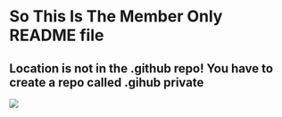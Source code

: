 # So This Is The Member Only README file

## Location is not in the .github repo! You have to create a repo called .gihub private



<img src = "https://media.giphy.com/media/v1.Y2lkPTc5MGI3NjExdDVicXl1dnlnbWc1b3N2Zzk1eXoxZDNsMzdjeHZuZ2EzMzI3dGFqYyZlcD12MV9pbnRlcm5hbF9naWZfYnlfaWQmY3Q9Zw/2foSXKu5Qylef65fzb/giphy.gif">